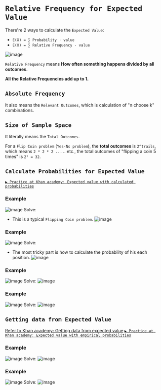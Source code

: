 # `Relative Frequency for Expected Value`

There're 2 ways to calculate the `Expected Value`:
- `E(X) = ∑ Probability · value`
- `E(X) = ∑ Relative Frequency · value`

![image](https://user-images.githubusercontent.com/14041622/44771370-635c2b00-ab9d-11e8-93b5-8f96e64d7291.png)

`Relative Frequency` means **How often something happens divided by all outcomes.**

**All the Relative Frequencies add up to 1.**


## `Absolute Frequency`
It also means the `Relevant Outcomes`, which is calculation of "n choose k" combinations.

## `Size of Sample Space`
It literally means the `Total Outcomes`.

For a `Flip Coin problem` (`Yes-No problem`), the **total outcomes** is `2^trails`, which means `2 * 2 * 2 ....`.
etc., the total outcomes of "flipping a coin 5 times" is `2⁵ = 32`.

## `Calculate Probabilities for Expected Value`

[`▶︎ Practice at Khan academy: Expected value with calculated probabilities`](https://www.khanacademy.org/math/statistics-probability/random-variables-stats-library/modal/e/expected-value-with-calculated-probabilities)

### Example
![image](https://user-images.githubusercontent.com/14041622/44771870-dd40e400-ab9e-11e8-9b2f-a151aedc8b2d.png)
Solve:
- This is a typical `Flipping Coin problem`.
![image](https://user-images.githubusercontent.com/14041622/44776193-1d599400-abaa-11e8-8e35-7bfbea1aa891.png)


### Example
![image](https://user-images.githubusercontent.com/14041622/44770281-293d5a00-ab9a-11e8-97de-698e6cba6b30.png)
Solve:
- The most tricky part is how to calculate the probability of his each position.
![image](https://user-images.githubusercontent.com/14041622/44770385-76b9c700-ab9a-11e8-9a0c-5f36d8e49d30.png)


### Example
![image](https://user-images.githubusercontent.com/14041622/44831404-f73efd00-ac58-11e8-9c6c-28d482278174.png)
Solve:
![image](https://user-images.githubusercontent.com/14041622/44831513-79c7bc80-ac59-11e8-9ae1-2ee34b489d88.png)


### Example
![image](https://user-images.githubusercontent.com/14041622/44837866-59096200-ac6d-11e8-8b12-cb91be86cfd3.png)
Solve:
![image](https://user-images.githubusercontent.com/14041622/44837880-66265100-ac6d-11e8-87ea-0ddf97b3ebf1.png)




## `Getting data from Expected Value`
[Refer to Khan academy: Getting data from expected value](https://www.khanacademy.org/math/statistics-probability/random-variables-stats-library/modal/v/empirical-data-expected-value)
[`▶︎ Practice at Khan academy: Expected value with empirical probabilities`](https://www.khanacademy.org/math/statistics-probability/random-variables-stats-library/modal/e/expected-value-with-empirical-probabilities)


### Example
![image](https://user-images.githubusercontent.com/14041622/44713181-27658f00-aae5-11e8-8b09-2b787df43d03.png)
Solve:
![image](https://user-images.githubusercontent.com/14041622/44769597-bfbc4c00-ab97-11e8-8e1c-c0168ff9ab7b.png)



### Example
![image](https://user-images.githubusercontent.com/14041622/44717823-b1672500-aaf0-11e8-90a9-0c8073d2268b.png)
Solve:
![image](https://user-images.githubusercontent.com/14041622/44717961-20447e00-aaf1-11e8-898f-531a26a046df.png)

